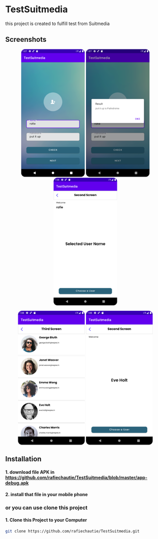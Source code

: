 # TestSuitmedia
this project is created to fulfill test from Suitmedia


## Screenshots

<p align="center">
  <img src="first_screen.png" width="200">
  <img src="dialog.png" width="200">
  <img src="second_screen.png" width="200">
</p>

<p align="center">
  <img src="third_screen.png" width="210">
  <img src="catch_name_from_third_screen.png" width="210">
</p>

## Installation
#### 1. download file APK in https://github.com/rafiechautie/TestSuitmedia/blob/master/app-debug.apk
#### 2. install that file in your mobile phone


### or you can use clone this project

#### 1. Clone this Project to your Computer
```bash
git clone https://github.com/rafiechautie/TestSuitmedia.git

